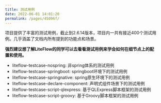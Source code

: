 ```yaml
---
title: 测试用例
date: 2022-06-01 14:01:20
permalink: /pages/45096f/
---
```


项目提供了丰富的测试用例，截止到2.6.14版本，项目内一共有接近400个测试用例。几乎涵盖了文档内所有提到的功能点和场景。

**强烈建议想了解LiteFlow的同学可以去看看测试用例来学会如何在细节点上的配置和使用。**


* liteflow-testcase-nospring: 非spring体系的测试用例
* liteflow-testcase-springboot: springboot环境下的测试用例
* liteflow-testcase-springnative: spring原生环境下的测试用例
* liteflow-testcase-declare-component: 声明式组件场景下的测试用例
* liteflow-testcase-script-qlexpress: 基于QLExpress脚本框架的测试用例
* liteflow-testcase-script-groovy: 基于Groovy脚本框架的测试用例